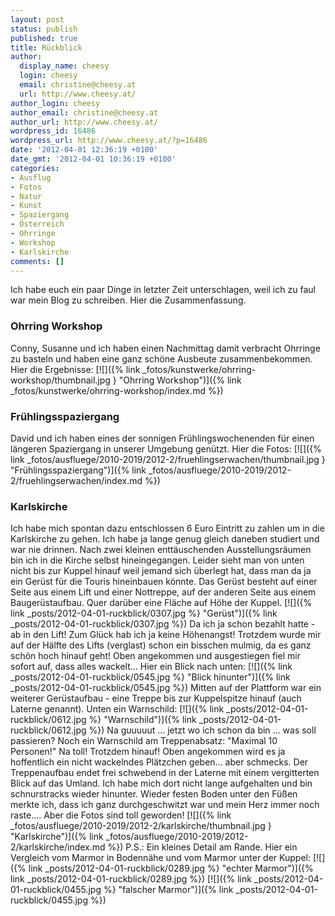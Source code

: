 ```yaml
---
layout: post
status: publish
published: true
title: Rückblick
author:
  display_name: cheesy
  login: cheesy
  email: christine@cheesy.at
  url: http://www.cheesy.at/
author_login: cheesy
author_email: christine@cheesy.at
author_url: http://www.cheesy.at/
wordpress_id: 16486
wordpress_url: http://www.cheesy.at/?p=16486
date: '2012-04-01 12:36:19 +0100'
date_gmt: '2012-04-01 10:36:19 +0100'
categories:
- Ausflug
- Fotos
- Natur
- Kunst
- Spaziergang
- Österreich
- Ohrringe
- Workshop
- Karlskirche
comments: []
---
```

Ich habe euch ein paar Dinge in letzter Zeit unterschlagen, weil ich zu faul war mein Blog zu schreiben. Hier die Zusammenfassung.
### Ohrring Workshop
Conny, Susanne und ich haben einen Nachmittag damit verbracht Ohrringe zu basteln und haben eine ganz schöne Ausbeute zusammenbekommen. Hier die Ergebnisse:
[![]({% link _fotos/kunstwerke/ohrring-workshop/thumbnail.jpg } "Ohrring Workshop")]({% link _fotos/kunstwerke/ohrring-workshop/index.md %})
### Frühlingsspaziergang
David und ich haben eines der sonnigen Frühlingswochenenden für einen längeren Spaziergang in unserer Umgebung genützt. Hier die Fotos:
[![]({% link _fotos/ausfluege/2010-2019/2012-2/fruehlingserwachen/thumbnail.jpg } "Frühlingsspaziergang")]({% link _fotos/ausfluege/2010-2019/2012-2/fruehlingserwachen/index.md %})
### Karlskirche
Ich habe mich spontan dazu entschlossen 6 Euro Eintritt zu zahlen um in die Karlskirche zu gehen. Ich habe ja lange genug gleich daneben studiert und war nie drinnen. Nach zwei kleinen enttäuschenden Ausstellungsräumen bin ich in die Kirche selbst hineingegangen. Leider sieht man von unten nicht bis zur Kuppel hinauf weil jemand sich überlegt hat, dass man da ja ein Gerüst für die Touris hineinbauen könnte. Das Gerüst besteht auf einer Seite aus einem Lift und einer Nottreppe, auf der anderen Seite aus einem Baugerüstaufbau. Quer darüber eine Fläche auf Höhe der Kuppel.
[![]({% link _posts/2012-04-01-ruckblick/0307.jpg %} "Gerüst")]({% link _posts/2012-04-01-ruckblick/0307.jpg %})
Da ich ja schon bezahlt hatte - ab in den Lift! Zum Glück hab ich ja keine Höhenangst! Trotzdem wurde mir auf der Hälfte des Lifts (verglast) schon ein bisschen mulmig, da es ganz schön hoch hinauf geht! Oben angekommen und ausgestiegen fiel mir sofort auf, dass alles wackelt... Hier ein Blick nach unten:
[![]({% link _posts/2012-04-01-ruckblick/0545.jpg %} "Blick hinunter")]({% link _posts/2012-04-01-ruckblick/0545.jpg %})
Mitten auf der Plattform war ein weiterer Gerüstaufbau - eine Treppe bis zur Kuppelspitze hinauf (auch Laterne genannt). Unten ein Warnschild:
[![]({% link _posts/2012-04-01-ruckblick/0612.jpg %} "Warnschild")]({% link _posts/2012-04-01-ruckblick/0612.jpg %})
Na guuuuut ... jetzt wo ich schon da bin ... was soll passieren? Noch ein Warnschild am Treppenabsatz: "Maximal 10 Personen!" Na toll! Trotzdem hinauf! Oben angekommen wird es ja hoffentlich ein nicht wackelndes Plätzchen geben... aber schmecks. Der Treppenaufbau endet frei schwebend in der Laterne mit einem vergitterten Blick auf das Umland. Ich habe mich dort nicht lange aufgehalten und bin schnurstracks wieder hinunter. Wieder festen Boden unter den Füßen merkte ich, dass ich ganz durchgeschwitzt war und mein Herz immer noch raste....
Aber die Fotos sind toll geworden!
[![]({% link _fotos/ausfluege/2010-2019/2012-2/karlskirche/thumbnail.jpg } "Karlskirche")]({% link _fotos/ausfluege/2010-2019/2012-2/karlskirche/index.md %})
P.S.: Ein kleines Detail am Rande. Hier ein Vergleich vom Marmor in Bodennähe und vom Marmor unter der Kuppel:
[![]({% link _posts/2012-04-01-ruckblick/0289.jpg %} "echter Marmor")]({% link _posts/2012-04-01-ruckblick/0289.jpg %})
[![]({% link _posts/2012-04-01-ruckblick/0455.jpg %} "falscher Marmor")]({% link _posts/2012-04-01-ruckblick/0455.jpg %})
